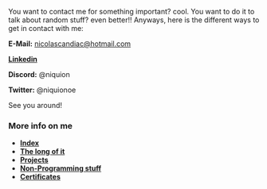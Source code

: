 You want to contact me for something important? cool.
You want to do it to talk about random stuff? even better!!
Anyways, here is the different ways to get in contact with me:

**E-Mail:** nicolascandiac@hotmail.com

[**Linkedin**](https://www.linkedin.com/in/nicol%C3%A1scandia/)

**Discord:** @niquion

**Twitter:** @niquionoe




See you around!

### More info on me

* [**Index**](https://niquion.github.io/)
* [**The long of it**](https://niquion.github.io/about)
* [**Projects**](https://niquion.github.io/projects)
* [**Non-Programming stuff**](https://niquion.github.io/other)
* [**Certificates**](https://niquion.github.io/certificates)
